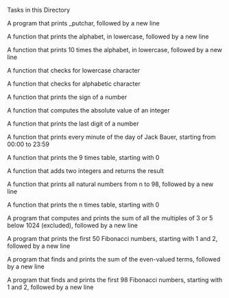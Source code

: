 Tasks in this Directory

A program that prints _putchar, followed by a new line

A function that prints the alphabet, in lowercase, followed by a new line

A function that prints 10 times the alphabet, in lowercase, followed by a new line

A function that checks for lowercase character

A function that checks for alphabetic character

A function that prints the sign of a number

A function that computes the absolute value of an integer

A function that prints the last digit of a number

A function that prints every minute of the day of Jack Bauer, starting from 00:00 to 23:59

A function that prints the 9 times table, starting with 0

A function that adds two integers and returns the result

A function that prints all natural numbers from n to 98, followed by a new line

A function that prints the n times table, starting with 0

A program that computes and prints the sum of all the multiples of 3 or 5 below 1024 (excluded), followed by a new line

A program that prints the first 50 Fibonacci numbers, starting with 1 and 2, followed by a new line

A program that finds and prints the sum of the even-valued terms, followed by a new line

A program that finds and prints the first 98 Fibonacci numbers, starting with 1 and 2, followed by a new line
